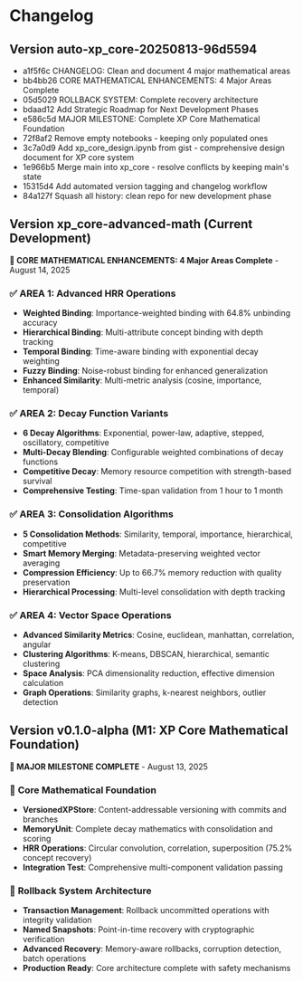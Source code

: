 # Changelog

## Version auto-xp_core-20250813-96d5594
- a1f5f6c  CHANGELOG: Clean and document 4 major mathematical areas
- bb4bb26  CORE MATHEMATICAL ENHANCEMENTS: 4 Major Areas Complete
- 05d5029  ROLLBACK SYSTEM: Complete recovery architecture
- bdaad12  Add Strategic Roadmap for Next Development Phases
- e586c5d  MAJOR MILESTONE: Complete XP Core Mathematical Foundation
- 72f8af2 Remove empty notebooks - keeping only populated ones
- 3c7a0d9 Add xp_core_design.ipynb from gist - comprehensive design document for XP core system
- 1e966b5 Merge main into xp_core - resolve conflicts by keeping main's state
- 15315d4 Add automated version tagging and changelog workflow
- 84a127f Squash all history: clean repo for new development phase


## Version xp_core-advanced-math (Current Development) 
**🧮 CORE MATHEMATICAL ENHANCEMENTS: 4 Major Areas Complete** - August 14, 2025

### ✅ **AREA 1: Advanced HRR Operations**
- **Weighted Binding**: Importance-weighted binding with 64.8% unbinding accuracy
- **Hierarchical Binding**: Multi-attribute concept binding with depth tracking
- **Temporal Binding**: Time-aware binding with exponential decay weighting
- **Fuzzy Binding**: Noise-robust binding for enhanced generalization
- **Enhanced Similarity**: Multi-metric analysis (cosine, importance, temporal)

### ✅ **AREA 2: Decay Function Variants**
- **6 Decay Algorithms**: Exponential, power-law, adaptive, stepped, oscillatory, competitive
- **Multi-Decay Blending**: Configurable weighted combinations of decay functions
- **Competitive Decay**: Memory resource competition with strength-based survival
- **Comprehensive Testing**: Time-span validation from 1 hour to 1 month

### ✅ **AREA 3: Consolidation Algorithms**
- **5 Consolidation Methods**: Similarity, temporal, importance, hierarchical, competitive
- **Smart Memory Merging**: Metadata-preserving weighted vector averaging
- **Compression Efficiency**: Up to 66.7% memory reduction with quality preservation
- **Hierarchical Processing**: Multi-level consolidation with depth tracking

### ✅ **AREA 4: Vector Space Operations**
- **Advanced Similarity Metrics**: Cosine, euclidean, manhattan, correlation, angular
- **Clustering Algorithms**: K-means, DBSCAN, hierarchical, semantic clustering
- **Space Analysis**: PCA dimensionality reduction, effective dimension calculation
- **Graph Operations**: Similarity graphs, k-nearest neighbors, outlier detection

## Version v0.1.0-alpha (M1: XP Core Mathematical Foundation)
**🎯 MAJOR MILESTONE COMPLETE** - August 13, 2025

### 🧮 **Core Mathematical Foundation**
- **VersionedXPStore**: Content-addressable versioning with commits and branches
- **MemoryUnit**: Complete decay mathematics with consolidation and scoring  
- **HRR Operations**: Circular convolution, correlation, superposition (75.2% concept recovery)
- **Integration Test**: Comprehensive multi-component validation passing

### 🔄 **Rollback System Architecture**  
- **Transaction Management**: Rollback uncommitted operations with integrity validation
- **Named Snapshots**: Point-in-time recovery with cryptographic verification
- **Advanced Recovery**: Memory-aware rollbacks, corruption detection, batch operations
- **Production Ready**: Core architecture complete with safety mechanisms
